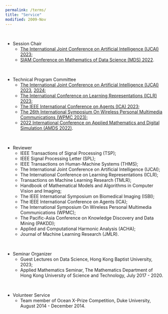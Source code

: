 ```yaml
---
permalink: /terms/
title: "Service"
modified: 2009-Nov
---
```

<br>

* Session Chair
  - [The International Joint Conference on Artificial Intelligence (IJCAI) 2023](https://ijcai-23.org/);
  - [SIAM Conference on Mathematics of Data Science (MDS) 2022](https://www.siam.org/conferences/cm/conference/mds22).

<br>

* Technical Program Committee
  - [The International Joint Conference on Artificial Intelligence (IJCAI) 2023](https://ijcai-23.org/), [2024](https://ijcai24.org/);
  - [The International Conference on Learning Representations (ICLR) 2023](https://iclr.cc/Conferences/2023);
  - [The IEEE International Conference on Agents (ICA) 2023](https://confaid.com/ieee-ica2023/);
  - [The 26th International Symposium On Wireless Personal Multimedia Communications (WPMC 2023)](https://www.comsoc.org/conferences-events/international-symposium-wireless-personal-multimedia-communications-2023); 
  - [2022 International Conference on Applied Mathematics and Digital Simulation (AMDS 2022)](https://www.amds-conf.com/committee).


<br>

* Reviewer   
  - IEEE Transactions of Signal Processing (TSP);
  - IEEE Signal Processing Letter (SPL); 
  - IEEE Transactions on Human-Machine Systems (THMS);
  - The International Joint Conference on Artificial Intelligence (IJCAI);
  - The International Conference on Learning Representations (ICLR);
  - Transactions on Machine Learning Research (TMLR);
  - Handbook of Mathematical Models and Algorithms in Computer Vision and Imaging;
  - The IEEE International Symposium on Biomedical Imaging (ISBI); 
  - The IEEE International Conference on Agents (ICA);
  - The International Symposium On Wireless Personal Multimedia Communications (WPMC);
  - The Pacific-Asia Conference on Knowledge Discovery and Data Mining (PAKDD); 
  - Applied and Computational Harmonic Analysis (ACHA); 
  - Journal of Machine Learning Research (JMLR).

<br>

* Seminar Organizer
  - Guest Lectures on Data Science, Hong Kong Baptist University, 2023;
  - Applied Mathematics Seminar, The Mathematics Department of Hong Kong University of Science and Technology, July 2017 - 2020.

<br>

* Volunteer Service 
  - Team member of Ocean X-Prize Competition, Duke University, August 2014 - December 2014. 


